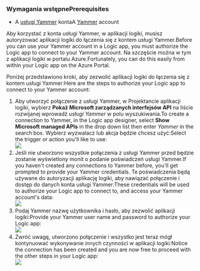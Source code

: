 ### <a name="prerequisites"></a><span data-ttu-id="adbf5-101">Wymagania wstępne</span><span class="sxs-lookup"><span data-stu-id="adbf5-101">Prerequisites</span></span>
* <span data-ttu-id="adbf5-102">A [usługi Yammer](https://www.yammer.com/) konta</span><span class="sxs-lookup"><span data-stu-id="adbf5-102">A [Yammer](https://www.yammer.com/) account</span></span> 

<span data-ttu-id="adbf5-103">Aby korzystać z konta usługi Yammer, w aplikacji logiki, musisz autoryzować aplikacji logiki do łączenia się z kontem usługi Yammer.</span><span class="sxs-lookup"><span data-stu-id="adbf5-103">Before you can use your Yammer account in a Logic app, you must authorize the Logic app to connect to your Yammer account.</span></span> <span data-ttu-id="adbf5-104">Na szczęście można w tym z aplikacji logiki w portalu Azure.</span><span class="sxs-lookup"><span data-stu-id="adbf5-104">Fortunately, you can do this easily from within your Logic app on the Azure Portal.</span></span> 

<span data-ttu-id="adbf5-105">Poniżej przedstawiono kroki, aby zezwolić aplikacji logiki do łączenia się z kontem usługi Yammer:</span><span class="sxs-lookup"><span data-stu-id="adbf5-105">Here are the steps to authorize your Logic app to connect to your Yammer account:</span></span>

1. <span data-ttu-id="adbf5-106">Aby utworzyć połączenie z usługi Yammer, w Projektancie aplikacji logiki, wybierz **Pokaż Microsoft zarządzanych interfejsów API** na liście rozwijanej wprowadź *usługi Yammer* w polu wyszukiwania.</span><span class="sxs-lookup"><span data-stu-id="adbf5-106">To create a connection to Yammer, in the Logic app designer, select **Show Microsoft managed APIs** in the drop down list then enter *Yammer* in the search box.</span></span> <span data-ttu-id="adbf5-107">Wybierz wyzwalacz lub akcja będzie chcesz użyć:</span><span class="sxs-lookup"><span data-stu-id="adbf5-107">Select the trigger or action you'll like to use:</span></span>  
   ![](./media/connectors-create-api-yammer/yammer-1.png)
2. <span data-ttu-id="adbf5-108">Jeśli nie utworzono wszystkie połączenia z usługi Yammer przed będzie zostanie wyświetlony monit o podanie poświadczeń usługi Yammer.</span><span class="sxs-lookup"><span data-stu-id="adbf5-108">If you haven't created any connections to Yammer before, you'll get prompted to provide your Yammer credentials.</span></span> <span data-ttu-id="adbf5-109">Te poświadczenia będą używane do autoryzacji aplikację logiki, aby nawiązać połączenie i dostęp do danych konta usługi Yammer:</span><span class="sxs-lookup"><span data-stu-id="adbf5-109">These credentials will be used to authorize your Logic app to connect to, and access your Yammer account's data:</span></span>  
   ![](./media/connectors-create-api-yammer/yammer-2.png)
3. <span data-ttu-id="adbf5-110">Podaj Yammer nazwę użytkownika i hasło, aby zezwolić aplikacji logiki:</span><span class="sxs-lookup"><span data-stu-id="adbf5-110">Provide your Yammer user name and password to authorize your Logic app:</span></span>  
   ![](./media/connectors-create-api-yammer/yammer-3.png)   
4. <span data-ttu-id="adbf5-111">Zwróć uwagę, utworzono połączenie i wszystko jest teraz mógł kontynuować wykonywanie innych czynności w aplikacji logiki:</span><span class="sxs-lookup"><span data-stu-id="adbf5-111">Notice the connection has been created and you are now free to proceed with the other steps in your Logic app:</span></span>  
   ![](./media/connectors-create-api-yammer/yammer-4.png)   

